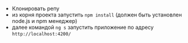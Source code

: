 * Клонировать репу
* из корня проекта запустить `npm install` (должен быть установлен node.js и npm менеджер)
* далее  командой `ng s` запустить приложение по адресу `http://localhost:4200/`